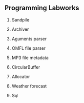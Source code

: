 ## Programming Labworks
1) Sandpile

2) Archiver

3) Aguments parser

4) OMFL file parser

5) MP3 file metadata

6) CircularBuffer

7) Allocator

8) Weather forecast

9) Sql

